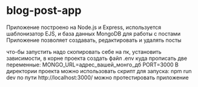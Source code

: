 # blog-post-app

Приложение построено на Node.js и Express, используется шаблонизатор EJS, и база данных MongoDB для работы с постами
Приложение позволяет создавать, редактировать и удалять посты

что-бы запустить надо скопировать себе на пк, установить зависимости, 
в корне проекта создать файл .env куда прописать две переменные: 
MONGO_URL=адрес_вашей_монго_дб
PORT=3000
В директории проекта можно использовать скрипт для запуска: npm run dev
по пути http://localhost:3000/ можно протестировать приложение
